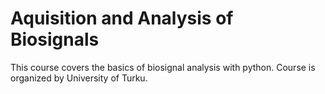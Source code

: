 # Aquisition and Analysis of Biosignals

This course covers the basics of biosignal analysis with python.
Course is organized by University of Turku.
